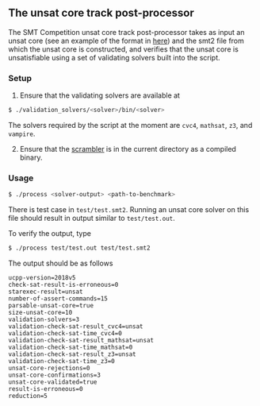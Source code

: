 ## The unsat core track post-processor

The SMT Competition unsat core track post-processor takes as input an
unsat core (see an example of the format in
[here](http://smtlib.cs.uiowa.edu/examples.shtml)) and the smt2 file
from which the unsat core is constructed, and verifies that the unsat
core is unsatisfiable using a set of validating solvers built into the
script.

### Setup

1. Ensure that the validating solvers are available at

```bash
$ ./validation_solvers/<solver>/bin/<solver>
```

The solvers required by the script at the moment are `cvc4`, `mathsat`,
`z3`, and `vampire`.

2. Ensure that the [scrambler](https://github.com/SMT-COMP/scrambler) is in
the current directory as a compiled binary.

### Usage

```bash
$ ./process <solver-output> <path-to-benchmark>
```

There is test case in `test/test.smt2`.  Running an unsat core solver on
this file should result in output similar to `test/test.out`.

To verify the output, type

```bash
$ ./process test/test.out test/test.smt2
```

The output should be as follows

```
ucpp-version=2018v5
check-sat-result-is-erroneous=0
starexec-result=unsat
number-of-assert-commands=15
parsable-unsat-core=true
size-unsat-core=10
validation-solvers=3
validation-check-sat-result_cvc4=unsat
validation-check-sat-time_cvc4=0
validation-check-sat-result_mathsat=unsat
validation-check-sat-time_mathsat=0
validation-check-sat-result_z3=unsat
validation-check-sat-time_z3=0
unsat-core-rejections=0
unsat-core-confirmations=3
unsat-core-validated=true
result-is-erroneous=0
reduction=5
```
